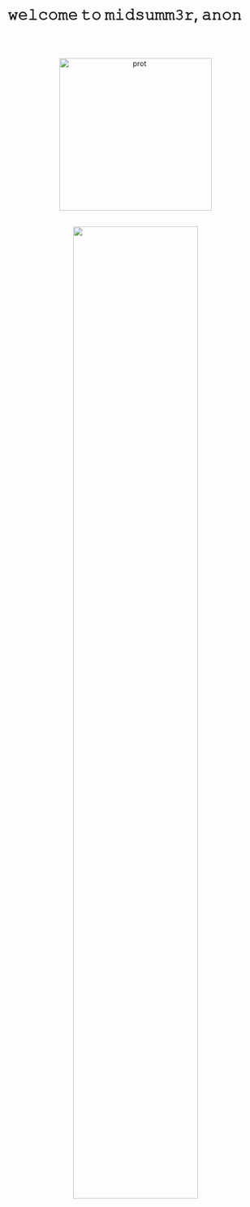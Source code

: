 # 𝚠𝚎𝚕𝚌𝚘𝚖𝚎 𝚝𝚘 𝚖𝚒𝚍𝚜𝚞𝚖𝚖𝟹𝚛, 𝚊𝚗𝚘𝚗

<br>
<br>



<p align="center">

<img width="300" alt="prot" src="https://user-images.githubusercontent.com/1130416/197407404-d3d71a82-f355-4fb4-928e-2d3aa925b410.png">


  <br> 
    <br> 
</p>
    

<p align="center">

<img width="70%" src="https://user-images.githubusercontent.com/1130416/192124398-b00769f6-fdf1-4efc-b2c2-b1cee252a5d2.png">

  <br> 
</p>


